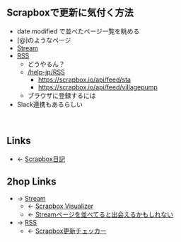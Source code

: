 ## Scrapboxで更新に気付く方法
- date modified で並べたページ一覧を眺める
- [@]のようなページ
- [Stream](Stream.md)
- [RSS](RSS.md)
    - どうやるん？
    - [/help-jp/RSS](https://scrapbox.io/help-jp/RSS)
        - <https://scrapbox.io/api/feed/sta>
        - <https://scrapbox.io/api/feed/villagepump>
    - ブラウザに登録するには
- Slack連携もあるらしい

<br>

## Links
- ← [Scrapbox日記](Scrapbox日記.md)

## 2hop Links
- → [Stream](Stream.md)
    - ← [Scrapbox Visualizer](Scrapbox_Visualizer.md)
    - ← [Streamページを並べてると出会えるかもしれない](Streamページを並べてると出会えるかもしれない.md)
- → [RSS](RSS.md)
    - ← [Scrapbox更新チェッカー](Scrapbox更新チェッカー.md)

